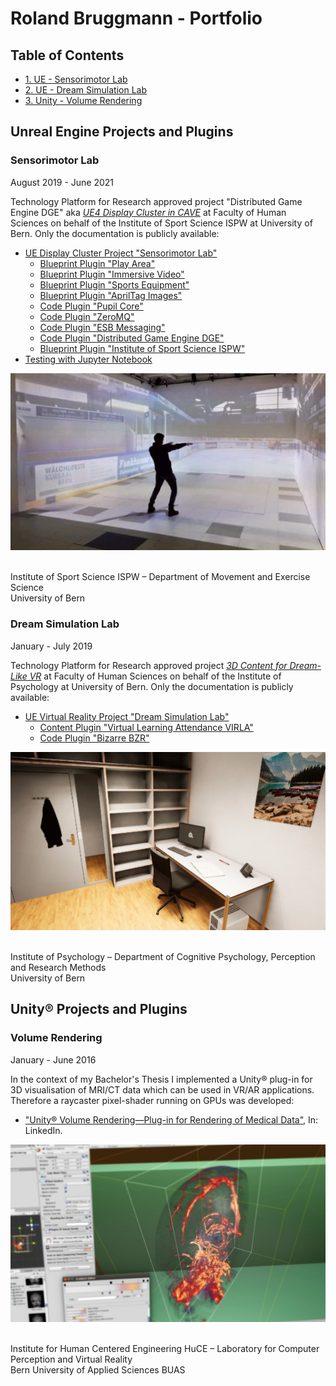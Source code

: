 # Roland Bruggmann - Portfolio

## Table of Contents

* [1. UE - Sensorimotor Lab](sensorimotor-lab)
* [2. UE - Dream Simulation Lab](dream-simulation-lab)
* [3. Unity - Volume Rendering](volume-rendering)

## Unreal Engine Projects and Plugins

### Sensorimotor Lab

August 2019 - June 2021

Technology Platform for Research approved project "Distributed Game Engine DGE" aka [*UE4 Display Cluster in CAVE*](https://www.tpf.philhum.unibe.ch/portfolio/ue4DisplayCluster) at Faculty of Human Sciences on behalf of the Institute of Sport Science ISPW at University of Bern. Only the documentation is publicly available:

* [UE Display Cluster Project "Sensorimotor Lab"](SensorimotorLab)
  * [Blueprint Plugin "Play Area"](PlayArea)
  * [Blueprint Plugin "Immersive Video"](ImmersiveVideo)
  * [Blueprint Plugin "Sports Equipment"](SportsEquipment)
  * [Blueprint Plugin "AprilTag Images"](AprilTagImages)
  * [Code Plugin "Pupil Core"](Pupil)
  * [Code Plugin "ZeroMQ"](ZeroMQ)
  * [Code Plugin "ESB Messaging"](ESBMessaging)
  * [Code Plugin "Distributed Game Engine DGE"](DGE)
  * [Blueprint Plugin "Institute of Sport Science ISPW"](ISPW)
* [Testing with Jupyter Notebook](ISPW/Testing/)

![Teaser SensorimotorLab](TeaserSensorimotorLab.jpg "Teaser SensorimotorLab")

<br>Institute of Sport Science ISPW – Department of Movement and Exercise Science
<br>University of Bern

### Dream Simulation Lab

January - July 2019

Technology Platform for Research approved project [*3D Content for Dream-Like VR*](https://www.tpf.philhum.unibe.ch/portfolio/dreamLikeVR) at Faculty of Human Sciences on behalf of the Institute of Psychology at University of Bern. Only the documentation is publicly available:

* [UE Virtual Reality Project "Dream Simulation Lab"](DreamSimLab)
  * [Content Plugin "Virtual Learning Attendance VIRLA"](VIRLA)
  * [Code Plugin "Bizarre BZR"](BZR)

![Teaser DreamSimLab](TeaserDreamSimLab.jpg "Teaser DreamSimLab")

<br>Institute of Psychology – Department of Cognitive Psychology, Perception and Research Methods
<br>University of Bern

## Unity® Projects and Plugins

### Volume Rendering

January - June 2016

In the context of my Bachelor's Thesis I implemented a Unity® plug-in for 3D visualisation of MRI/CT data which can be used in VR/AR applications. Therefore a raycaster pixel-shader running on GPUs was developed:

* ["Unity® Volume Rendering—Plug-in for Rendering of Medical Data"](https://www.linkedin.com/pulse/unity-volume-rendering-roland-bruggmann/), In: LinkedIn.

![Teaser VolumeRendering](TeaserVolumeRendering.jpg "Teaser VolumeRendering")

<br>Institute for Human Centered Engineering HuCE – Laboratory for Computer Perception and Virtual Reality
<br>Bern University of Applied Sciences BUAS
